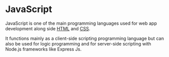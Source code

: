 # JavaScript

JavaScript is one of the main programming languages used for web app development along side [HTML](http://wiki/HTML) and [CSS](http://wiki/CSS).

It functions mainly as a client-side scripting programming language but can also be used for logic programming and for server-side scripting with Node.js frameworks like Express Js.

